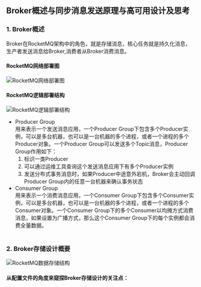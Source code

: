 ## Broker概述与同步消息发送原理与高可用设计及思考    
### 1. Broker概述    
Broker在RocketMQ架构中的角色，就是存储消息，核心任务就是持久化消息，生产者发送消息给Broker,消费者从Broker消费消息。
#### RocketMQ网络部署图
[RocketMQ网络部署图]: https://github.com/zhang-jh/the-way-to-RocketMQ/blob/master/images/reocketMq.png
![RocketMQ网络部署图]
#### RocketMQ逻辑部署结构
[RocketMQ逻辑部署结构]: https://github.com/zhang-jh/the-way-to-RocketMQ/blob/master/images/logical_deployment%20.png
![RocketMQ逻辑部署结构]
* Producer Group    
    用来表示一个发送消息应用，一个Producer Group下包含多个Producer实例，可以是多台机器，也可以是一台机器的多个进程，或者一个进程的多个Producer对象。一个Producer Group可以发送多个Topic消息，Producer Group作用如下：    
    1. 标识一类Producer    
    2. 可以通过运维工具查询这个发送消息应用下有多个Producer实例    
    3. 发送分布式事务消息时，如果Producer中途意外宕机，Broker会主动回调Producer Group内的任意一台机器来确认事务状态    
* Consumer Group    
    用来表示一个消费消息应用，一个Consumer Group下包含多个Consumer实例，可以是多台机器，也可以是一台机器的多个进程，或者一个进程的多个Consumer对象。一个Consumer Group下的多个Consumer以均摊方式消费消息，如果设置为广播方式，那么这个Consumer Group下的每个实例都会消费全量数据。    
&nbsp;     
### 2. Broker存储设计概要     
[RocketMQ数据存储结构]:https://github.com/zhang-jh/the-way-to-RocketMQ/blob/master/images/data_storage_structure.png
![RocketMQ数据存储结构]
#### 从配置文件的角度来窥探Broker存储设计的关注点：    



